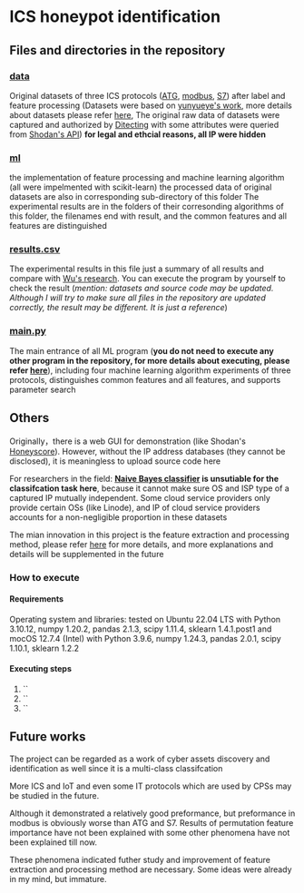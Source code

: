 # ICS honeypot identification


## Files and directories in the repository

### [data](./data/)
Original datasets of three ICS protocols ([ATG](https://secure.apps.nd.gov/doh/operator/Training/OperatorTraining_ATG.pdf), [modbus](https://en.wikipedia.org/wiki/Modbus), [S7](https://wiki.wireshark.org/S7comm)) after label and feature processing (Datasets were based on [yunyueye's work](https://github.com/yunyueye/honeypot), more details about datasets please refer [here](./data/datasets_preprocessing.txt), The original raw data of datasets were captured and authorized by [Ditecting](https://www.ditecting.com/) with some attributes were queried from [Shodan's API](https://developer.shodan.io/api/clients))
**for legal and ethcial reasons, all IP were hidden**

### [ml](./ml/)
the implementation of feature processing and machine learning algorithm (all were impelmented with scikit-learn)
the processed data of original datasets are also in corresponding sub-directory of this folder
The experimental results are in the folders of their corresonding algorithms of this folder, the filenames end with result, and the common features and all features are distinguished

### [results.csv](./result.csv)
The experimental results in this file just a summary of all results and compare with [Wu's research](). You can execute the program by yourself to check the result (*mention: datasets and source code may be updated. Although I will try to make sure all files in the repository are updated correctly, the result may be different. It is just a reference*)

### [main.py](./main.py)
The main entrance of all ML program (**you do not need to execute any other program in the repository, for more details about executing, please refer [here]()**), including four machine learning algorithm experiments of three protocols, distinguishes common features and all features, and supports parameter search


## Others

Originally，there is a web GUI for demonstration (like Shodan's [Honeyscore](https://honeyscore.shodan.io/)). However, without the IP address databases (they cannot be disclosed), it is meaningless to upload source code here

For researchers in the field: **[Naive Bayes classifier](https://en.wikipedia.org/wiki/Naive_Bayes_classifier) is unsutiable for the classifcation task here**, because it cannot make sure OS and ISP type of a captured IP mutually independent. Some cloud service providers only provide certain OSs (like Linode), and IP of cloud service providers accounts for a non-negligible proportion in these datasets

The mian innovation in this project is the feature extraction and processing method, please refer [here]() for more details, and more explanations and details will be supplemented in the future


### How to execute

#### Requirements

Operating system and libraries: tested on Ubuntu 22.04 LTS with Python 3.10.12, numpy 1.20.2, pandas 2.1.3, scipy 1.11.4, sklearn 1.4.1.post1 and mocOS 12.7.4 (Intel) with Python 3.9.6, numpy 1.24.3, pandas 2.0.1, scipy 1.10.1, sklearn 1.2.2

#### Executing steps

1. ``
2. ``
3. ``


## Future works
The project can be regarded as a work of cyber assets discovery and identification as well since it is a multi-class classifcation

More ICS and IoT and even some IT protocols which are used by CPSs may be studied in the future.

Although it demonstrated a relatively good preformance, but preformance in modbus is obviously worse than ATG and S7. Results of permutation feature importance have not been explained with some other phenomena have not been explained till now.

These phenomena indicated futher study and improvement of feature extraction and processing method are necessary. Some ideas were already in my mind, but immature.
